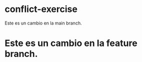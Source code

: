 # conflict-exercise

Este es un cambio en la main branch.

# Este es un cambio en la feature branch.
